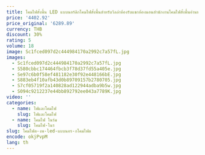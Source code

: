 ```yaml
---
title: โคมไฟตั้งพื้น LED แบบนอร์ดิกโคมไฟตั้งพื้นสำหรับวิลล่าห้องรับแขกห้องนอนสำนักงานโคมไฟตั้งพื้นอ่านหนังสือแบบเรียบง่าย
price: '4402.92'
price_original: '6289.89'
currency: THB
discount: 30%
rating: 5
volume: 18
image: Sc1fced097d2c444984170a2992c7a57fL.jpg
images:
  - Sc1fced097d2c444984170a2992c7a57fL.jpg
  - S580cbbc174464fbcb3f78d37fd55a405e.jpg
  - Se97c6b0f58ef481182e30f92e448166bE.jpg
  - S883eb4f10afb43d0b89709157b2780705.jpg
  - S7cf05719f2a140828ad122944adba9b5w.jpg
  - S094c9212237e44bb892792ee043a7789K.jpg
video: ''
categories:
  - name: ไฟและโคมไฟ
    slug: ไฟและโคมไฟ
  - name: โคมไฟ ในร่ม
    slug: โคมไฟ-ในร
slug: โคมไฟต-งพ-led-แบบนอร-กโคมไฟต
encode: okjPvpM
lang: th
---
```

  